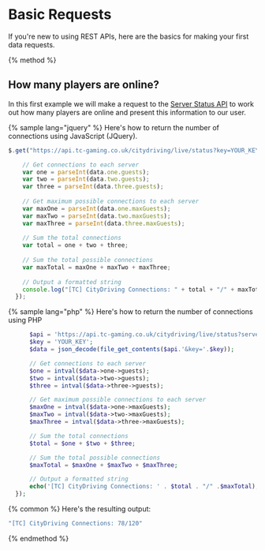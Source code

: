 # Basic Requests

If you're new to using REST APIs, here are the basics for making your first data requests.

{% method %}
## How many players are online?

In this first example we will make a request to the [Server Status API](../citydriving-statistics-api/server-status-api.md) to work out how many players are online and present this information to our user.

{% sample lang="jquery" %}
Here's how to return the number of connections using JavaScript (JQuery).

```js
$.get("https://api.tc-gaming.co.uk/citydriving/live/status?key=YOUR_KEY&server=all", function(data) {

    // Get connections to each server
    var one = parseInt(data.one.guests);
    var two = parseInt(data.two.guests);
    var three = parseInt(data.three.guests);
    
    // Get maximum possible connections to each server
    var maxOne = parseInt(data.one.maxGuests);
    var maxTwo = parseInt(data.two.maxGuests);
    var maxThree = parseInt(data.three.maxGuests);
    
    // Sum the total connections
    var total = one + two + three;
    
    // Sum the total possible connections
    var maxTotal = maxOne + maxTwo + maxThree;
    
    // Output a formatted string
    console.log("[TC] CityDriving Connections: " + total + "/" + maxTotal);
  });
```

{% sample lang="php" %}
Here's how to return the number of connections using PHP

```php
      $api = 'https://api.tc-gaming.co.uk/citydriving/live/status?server=all';
      $key = 'YOUR_KEY';
      $data = json_decode(file_get_contents($api.'&key='.$key));

      // Get connections to each server
      $one = intval($data->one->guests);
      $two = intval($data->two->guests);
      $three = intval($data->three->guests);

      // Get maximum possible connections to each server
      $maxOne = intval($data->one->maxGuests);
      $maxTwo = intval($data->two->maxGuests);
      $maxThree = intval($data->three->maxGuests);

      // Sum the total connections
      $total = $one + $two + $three;

      // Sum the total possible connections
      $maxTotal = $maxOne + $maxTwo + $maxThree;

      // Output a formatted string
      echo('[TC] CityDriving Connections: ' . $total . "/" .$maxTotal);
  });
```

{% common %}
Here's the resulting output:

```bash
"[TC] CityDriving Connections: 78/120"
```
{% endmethod %}

